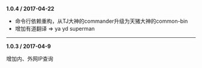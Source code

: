 **1.0.4 / 2017-04-22**

* 命令行依赖重构，从TJ大神的commander升级为天猪大神的common-bin
* 增加有道翻译 => ya yd superman

---

**1.0.3 / 2017-04-9**

增加内、外网IP查询


